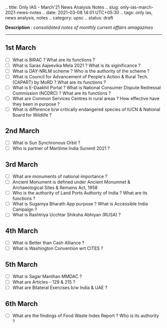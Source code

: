 .. title: Only IAS - March'21 News Analysis Notes
.. slug: only-ias-march-2021-news-notes
.. date: 2021-03-08 14:01 UTC+05:30
.. tags: only ias, news analysis, notes
.. category: upsc
.. status: draft

**Description** : *consolidated notes of monthly current affairs amagazines*

***
<!-- TEASER_END -->

## 1st March 
- [ ] What is BIRAC ? What are its functions ? 
- [ ] What is Saras Aajeevika Mela 2021 ? What is its siginificance ? 
- [ ] What is DAY-NRLM scheme ? Who is the authority of the scheme ? 
- [ ] What is Council for Advancement of People's Action & Rural Tech. (CAPART) by MoRD ? What are its functions ? 
- [ ] What is E-Daakhil Portal ? What is National Consumer Dispute Redressal Commission (NCDRC) ? What are its functions ? 
- [ ] What are Common Services Centres in rural areas ? How effective have they been in purpose ? 
- [ ] What is difference b/w critically endangered species of IUCN & National Board for Wildlife ? 

## 2nd March
- [ ] What is Sun Synchronous Orbit ? 
- [ ] Who is partner of Maritime India Summit 2021 ? 

## 3rd March
- [ ] What are monuments of national importance ? 
- [ ] Ancient Monument is defined under Ancient Monumnet & Archaeological Sites & Remains Act, 1958
- [ ] Who is the authority of Land Ports Authorty of India ? What are its functions ? 
- [ ] What is Sugamya Bharath App purpose ? What is Accessible India Campaign ? 
- [ ] What is Rashtriya Ucchtar Shiksha Abhiyan (RUSA) ?

## 4th March
- [ ]  What is Better than Cash Alliance ? 
- [ ]  What is Washington Convention wrt CITES ? 

## 5th March
- [ ] What is Sagar Manthan MMDAC ? 
- [ ] What are Articles - 129 & 215 ? 
- [ ] What are Bilateral Exercises b/w India & UAE ? 

## 6th March
- [ ] What are the findings of Food Waste Index Report ? Who is its authority ? 
